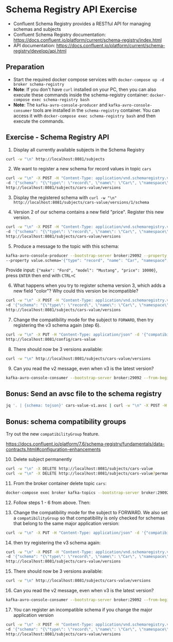 # Schema Registry API Exercise

* Confluent Schema Registry provides a RESTful API for managing schemas and subjects
* Confluent Schema Registry documentation: <https://docs.confluent.io/platform/current/schema-registry/index.html>
* API documentation: <https://docs.confluent.io/platform/current/schema-registry/develop/api.html>

## Preparation

* Start the required docker compose services with `docker-compose up -d broker schema-registry`
* **Note**: If you don't have `curl` installed on your PC, then you can also execute these commands inside the schema-registry container:
`docker-compose exec schema-registry bash`
* **Note**: The `kafka-avro-console-producer` and `kafka-avro-console-consumer` tools are installed in the `schema-registry` container.
You can access it with `docker-compose exec schema-registry bash` and then execute the commands.

## Exercise - Schema Registry API

1. Display all currently available subjects in the Schema Registry  

  ```bash
  curl -w "\n" http://localhost:8081/subjects
  ```

2. We want to register a new schema for record values in topic `cars`

  ```bash
  curl -w "\n" -X POST -H "Content-Type: application/vnd.schemaregistry.v1+json" \
  -d '{"schema": "{\"type\": \"record\", \"name\": \"Car\", \"namespace\": \"io.spoud.training\", \"fields\": [{\"name\": \"make\", \"type\": \"string\"}, {\"name\": \"model\", \"type\": \"string\"}]}", "metadata": {"properties": {"application.major.version": "2"}}}' \
  http://localhost:8081/subjects/cars-value/versions
  ```

3. Display the registered schema with `curl -w "\n" http://localhost:8081/subjects/cars-value/versions/1/schema`

4. Version 2 of our schema contains a new field "price". Register this new version.

  ```bash
  curl -w "\n" -X POST -H "Content-Type: application/vnd.schemaregistry.v1+json" \
  -d '{"schema": "{\"type\": \"record\", \"name\": \"Car\", \"namespace\": \"io.spoud.training\", \"fields\": [{\"name\": \"make\", \"type\": \"string\"}, {\"name\": \"model\", \"type\": \"string\"}, {\"name\": \"price\", \"type\": \"int\", \"default\": 0}]}"}' \
  http://localhost:8081/subjects/cars-value/versions
  ```

5. Produce a message to the topic with this schema:

  ```bash
  kafka-avro-console-producer --bootstrap-server broker:29092 --property schema.registry.url=http://localhost:8081 --topic cars \
  --property value.schema='{"type": "record", "name": "Car", "namespace": "io.spoud.training", "fields": [{"name": "make", "type": "string"}, {"name": "model", "type": "string"}, {"name": "price", "type": "int", "default":  0}]}'
  ```

   Provide input: `{"make": "Ford", "model": "Mustang", "price": 10000}`, press `ENTER` then end with `CTRL+C`

6. What happens when you try to register schema version 3, which adds a new field "color"? Why could this version be incompatible?

  ```bash
  curl -w "\n" -X POST -H "Content-Type: application/vnd.schemaregistry.v1+json" \
  -d '{"schema": "{\"type\": \"record\", \"name\": \"Car\", \"namespace\": \"io.spoud.training\", \"fields\": [{\"name\": \"make\", \"type\": \"string\"}, {\"name\": \"model\", \"type\": \"string\"}, {\"name\": \"price\", \"type\": \"int\"}, {\"name\": \"color\", \"type\": \"string\"}]}"}' \
  http://localhost:8081/subjects/cars-value/versions
  ```

7. Change the compatibility mode for the subject to `FORWARD`, then try registering the v3 schema again (step 6).

  ```bash
  curl -w "\n" -X PUT -H "Content-Type: application/json" -d '{"compatibility": "FORWARD"}' \
  http://localhost:8081/config/cars-value
  ```

8. There should now be 3 versions available:

  ```bash
  curl -w "\n" http://localhost:8081/subjects/cars-value/versions
  ```

9. Can you read the v2 message, even when v3 is the latest version?

  ```bash
  kafka-avro-console-consumer --bootstrap-server broker:29092 --from-beginning --topic cars --property schema.registry.url=http://localhost:8081
  ```

## Bonus: Send an avsc file to the schema registry

```bash
jq '. | {schema: tojson}' cars-value-v1.avsc | curl -w "\n" -X POST -H "Content-Type: application/vnd.schemaregistry.v1+json" -d @- http://localhost:8081/subjects/cars-value/versions
```

## Bonus: schema compatibility groups

Try out the new `compatibilityGroup` feature.

<https://docs.confluent.io/platform/7.6/schema-registry/fundamentals/data-contracts.html#configuration-enhancements>

10. Delete subject permanently

  ```bash
  curl -w "\n" -X DELETE http://localhost:8081/subjects/cars-value
  curl -w "\n" -X DELETE http://localhost:8081/subjects/cars-value?permanent=true
  ```

11. From the broker container delete topic `cars`:

  ```bash
  docker-compose exec broker kafka-topics --bootstrap-server broker:29092 --delete --topic cars
  ```

12. Follow steps 1 - 6 from above. Then:

13. Change the compatibility mode for the subject to FORWARD. We also set a `compatibilityGroup` so that compatibility is only checked for schemas that belong to the same major application version:

  ```bash
  curl -w "\n" -X PUT -H "Content-Type: application/json" -d '{"compatibility": "FORWARD", "compatibilityGroup": "application.major.version"}' http://localhost:8081/config/cars-value
  ```

14. then try registering the v3 schema again:

  ```bash
  curl -w "\n" -X POST -H "Content-Type: application/vnd.schemaregistry.v1+json" \
  -d '{"schema": "{\"type\": \"record\", \"name\": \"Car\", \"namespace\": \"io.spoud.training\", \"fields\": [{\"name\": \"make\", \"type\": \"string\"}, {\"name\": \"model\", \"type\": \"string\"}, {\"name\": \"price\", \"type\": \"int\"}, {\"name\": \"color\", \"type\": \"string\"}]}"}' \
  http://localhost:8081/subjects/cars-value/versions
  ```

15. There should now be 3 versions available:

  ```bash
  curl -w "\n" http://localhost:8081/subjects/cars-value/versions
  ```

16. Can you read the v2 message, even when v3 is the latest version?

  ```bash
  kafka-avro-console-consumer --bootstrap-server broker:29092 --from-beginning --topic cars --property schema.registry.url=http://localhost:8081
  ```

17. You can register an incompatible schema if you change the major application version

  ```bash
  curl -w "\n" -X POST -H "Content-Type: application/vnd.schemaregistry.v1+json" \
  -d '{"schema": "{\"type\": \"record\", \"name\": \"Car\", \"namespace\": \"io.spoud.training\", \"fields\": [{\"name\": \"manufacturer\", \"type\": \"string\"}, {\"name\": \"name\", \"type\": \"string\"}]}", "metadata": {"properties": {"application.major.version": "3"}}}' \
  http://localhost:8081/subjects/cars-value/versions
  ```
